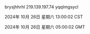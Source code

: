 brysjhhrhl 219.139.197.74 yqqlmgsycl

2024年 10月 26日 星期六 13:00:02 CST

2024年 10月 26日 星期六 05:00:02 GMT
